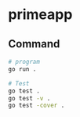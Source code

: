 # primeapp

## Command

```bash
# program
go run .

# Test
go test .
go test -v .
go test -cover .
```
